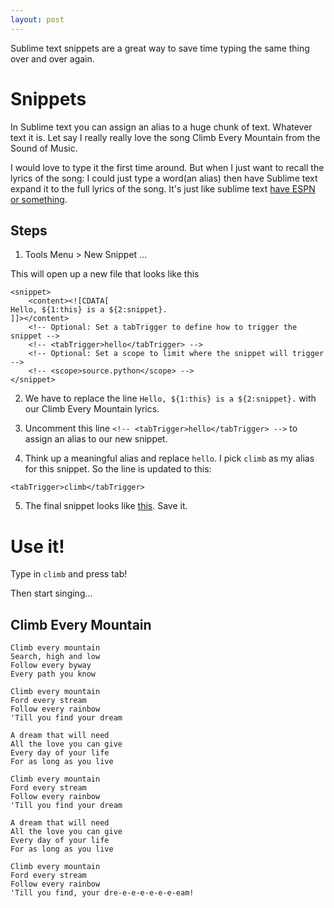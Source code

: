 ```yaml
---
layout: post
---
```

Sublime text snippets are a great way to save time typing the same thing over and over again.

# Snippets

In Sublime text you can assign an alias to a huge chunk of text. Whatever text it is. Let say I really really love the song Climb Every Mountain from the Sound of Music.

I would love to type it the first time around. But when I just want to recall the lyrics of the song: I could just type a word(an alias) then have Sublime text expand it to the full lyrics of the song. It's just like sublime text [have  ESPN or something](https://www.google.com.au/search?q=i+think+i+have+espn+or+something).

## Steps

1. Tools Menu > New Snippet ...

This will open up a new file that looks like this

    <snippet>
        <content><![CDATA[
    Hello, ${1:this} is a ${2:snippet}.
    ]]></content>
        <!-- Optional: Set a tabTrigger to define how to trigger the snippet -->
        <!-- <tabTrigger>hello</tabTrigger> -->
        <!-- Optional: Set a scope to limit where the snippet will trigger -->
        <!-- <scope>source.python</scope> -->
    </snippet>

2. We have to replace the line `Hello, ${1:this} is a ${2:snippet}.` with our Climb Every Mountain lyrics.

3. Uncomment this line `<!-- <tabTrigger>hello</tabTrigger> -->` to assign an alias to our new snippet.

4. Think up a meaningful alias and replace `hello`. I pick `climb` as my alias for this snippet. So the line is updated to this:

`<tabTrigger>climb</tabTrigger>`

5. The final snippet looks like [this](/assets/climb.sublime-snippet). Save it.

# Use it!

Type in `climb` and press tab! 

Then start singing...

## Climb Every Mountain
    Climb every mountain
    Search, high and low
    Follow every byway
    Every path you know

    Climb every mountain
    Ford every stream
    Follow every rainbow
    'Till you find your dream

    A dream that will need
    All the love you can give
    Every day of your life
    For as long as you live

    Climb every mountain
    Ford every stream
    Follow every rainbow
    'Till you find your dream

    A dream that will need
    All the love you can give
    Every day of your life
    For as long as you live

    Climb every mountain
    Ford every stream
    Follow every rainbow
    'Till you find, your dre-e-e-e-e-e-e-eam!
